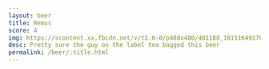 ```yaml
---
layout: beer
title: Remus
score: 4
img: https://scontent.xx.fbcdn.net/v/t1.0-0/p480x480/401188_10151649176638745_2029777298_n.jpg?oh=9ae257f334611f96f9123351ec32ddc9&oe=583B0CD7
desc: Pretty sure the guy on the label tea bagged this beer
permalink: /beer/:title.html
---
```


